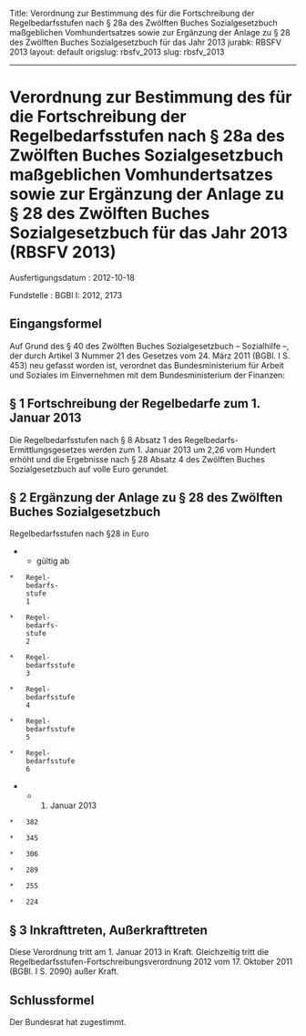 Title: Verordnung zur Bestimmung des für die Fortschreibung der Regelbedarfsstufen
  nach § 28a des Zwölften Buches Sozialgesetzbuch maßgeblichen Vomhundertsatzes sowie
  zur Ergänzung der Anlage zu § 28 des Zwölften Buches Sozialgesetzbuch für das Jahr
  2013
jurabk: RBSFV 2013
layout: default
origslug: rbsfv_2013
slug: rbsfv_2013

---

# Verordnung zur Bestimmung des für die Fortschreibung der Regelbedarfsstufen nach § 28a des Zwölften Buches Sozialgesetzbuch maßgeblichen Vomhundertsatzes sowie zur Ergänzung der Anlage zu § 28 des Zwölften Buches Sozialgesetzbuch für das Jahr 2013 (RBSFV 2013)

Ausfertigungsdatum
:   2012-10-18

Fundstelle
:   BGBl I: 2012, 2173


## Eingangsformel

Auf Grund des § 40 des Zwölften Buches Sozialgesetzbuch – Sozialhilfe
–, der durch Artikel 3 Nummer 21 des Gesetzes vom 24. März 2011 (BGBl.
I S. 453) neu gefasst worden ist, verordnet das Bundesministerium für
Arbeit und Soziales im Einvernehmen mit dem Bundesministerium der
Finanzen:


## § 1 Fortschreibung der Regelbedarfe zum 1. Januar 2013

Die Regelbedarfsstufen nach § 8 Absatz 1 des Regelbedarfs-
Ermittlungsgesetzes werden zum 1. Januar 2013 um 2,26 vom Hundert
erhöht und die Ergebnisse nach § 28 Absatz 4 des Zwölften Buches
Sozialgesetzbuch auf volle Euro gerundet.


## § 2 Ergänzung der Anlage zu § 28 des Zwölften Buches Sozialgesetzbuch

Regelbedarfsstufen nach §28 in Euro


*    *   gültig ab

    *   Regel-
        bedarfs-
        stufe
        1

    *   Regel-
        bedarfs-
        stufe
        2

    *   Regel-
        bedarfsstufe
        3

    *   Regel-
        bedarfsstufe
        4

    *   Regel-
        bedarfsstufe
        5

    *   Regel-
        bedarfsstufe
        6


*    *   1. Januar 2013

    *   382

    *   345

    *   306

    *   289

    *   255

    *   224




## § 3 Inkrafttreten, Außerkrafttreten

Diese Verordnung tritt am 1. Januar 2013 in Kraft. Gleichzeitig tritt
die Regelbedarfsstufen-Fortschreibungsverordnung 2012 vom 17. Oktober
2011 (BGBl. I S. 2090) außer Kraft.


## Schlussformel

Der Bundesrat hat zugestimmt.

